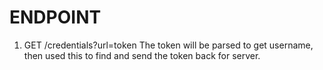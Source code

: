 # ENDPOINT

1. GET /credentials?url=token
The token will be parsed to get username, then used this to find and send the token back for server.